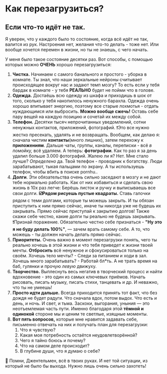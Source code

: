 # Как перезагрузиться?

## Если что-то идёт не так.

Я уверен, что у каждого было то состояние, когда всё идёт не так, валится из рук. Настроения нет, желания что-то делать - тоже нет. Или вообще хочется перемен в жизни, но ты не знаешь, с чего начать.

У меня было такое состояние десятки раз. Вот способы, с помощью которых можно **ОЧЕНЬ** хорошо перезагрузиться:

1. **Чистка.** Начинаем с самого банального и простого - уборка в комнате. Ты знал, что наши зеркальные нейроны считывает происходящее вокруг нас и задают темп мозгу? То есть если у тебя бардак в комнате - у тебя **РЕАЛЬНО** будет не пойми что в голове.
2. **Одежда.** Достаёшь всю одежду из шкафа и приходишь в шок от того, сколько у тебя накопилось ненужного барахла. Одежда очень хорошо впитывает энергию, поэтому все старые лохмотья - отдать нуждающимся или выбросить. **Можно вообще сжечь!** Оставь себе пару вещей на каждую позицию и сочетай их между собой.
3. **Телефон.** Десятки тысяч непрочитанных уведомлений, сотни ненужных контактов, приложений, фотографий. ❗️Это все нужно жестко пресекать, удалять и не возвращать. Вообщем, как делаю я: сначала чистим **контакты**(много лишних), затем перехожу к **приложениям**. Дальше чаты, группы, каналы, переписки - всё _в помойку,_ всё удаляем. А теперь: **фотографии**. Как то раз я за день удалил больше 3.000 фотографий. Жалею ли я? Нет. Мне стало лучше? _Определено_ да. Твой телефон - проводник к богатству. Люди зарабатывают, тыкая пальцами по экрану. А ты используешь телефон, чтобы вбить в поиске pornhu..
4. **Долги**. Эти обязательства очень сильно заседают в мозгу и не дают тебе нормально работать. Как от них избавиться и сделать свою жизнь в 10x раз легче: Берёшь листок и ручку и выписываешь все свои долги. **☑️Рядом рисуешь пустые квадраты.** Ставь галочки рядом с теми долгами, которые ты можешь закрыть. И ты обязан приступить к ним прямо сейчас, иначе ты никогда уже не будешь их закрывать. Прямо сейчас приступай к закрытию долгов! Также скажи себе честно, какие долги ты реально не будешь закрывать. ❗️Признай поражение. Обязательно честно себе признаться - **"Ну это я не буду делать 100%"**, — зачем врать самому себе. А то, что можешь - ты должен начать делать прямо сейчас.
5. **Приоритеты.** Очень важно в момент перезагрузки понять, чего ты реально хочешь в этой жизни и что тебя приведет к жизни твоей мечты. **Отбросить** всё ненужное и сфокусироваться только на своём. Хочешь тело мечты? - Следи за питанием и ходи в зал. Хочешь много зарабатывать? - Работай бл\*ть. А не трать время на баб, гулянки и прочую _левую_ движуху.
6. **Творчество.** Выплеснуть весь негатив в творческий процесс и найти вдохновение - это один из самых ключевых приёмов. Начать рисовать, писать музыку, писать стихи, танцевать и др. И неважно, что ты не умеешь!
7. **Просто идти дальше.** Всегда приходится принять тот факт, что без дождя не будет радуги. Что сначала вдох, потом выдох. Что есть и день, и ночь. И свет, и тьма. Заскоки, выгорания, уныния — это неотъемлемая часть пути. Именно благодаря этой **тёмной и одинокой** стороне мы и ценим те светлые, изящные моменты.
8. **Вот пять вопросов,** которые мне нравится задавать себе, письменно отвечать на них и получать план для перезагрузки:
   1. Что я чувствую?
   2. Какая моя потребность остаётся неудовлетворённой?
   3. Чего я тайно боюсь и почему?
   4. Что на самом деле происходит?
   5. В глубине души, что я думаю о себе?

🍃 Помни, Джентельмен, всё в твоих руках. И нет той ситуации, из который не было бы выхода. Нужно лишь очень сильно захотеть!
